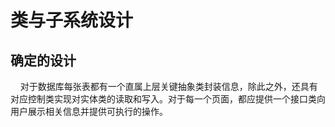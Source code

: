 # 类与子系统设计

## 确定的设计

&nbsp;&nbsp;&nbsp;&nbsp;对于数据库每张表都有一个直属上层关键抽象类封装信息，除此之外，还具有对应控制类实现对实体类的读取和写入。对于每一个页面，都应提供一个接口类向用户展示相关信息并提供可执行的操作。

